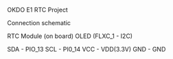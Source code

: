 OKDO E1 RTC Project

Connection schematic

RTC Module (on board)
OLED (FLXC_1 - I2C)

SDA - PIO_13
SCL - PI0_14
VCC - VDD(3.3V)
GND - GND 